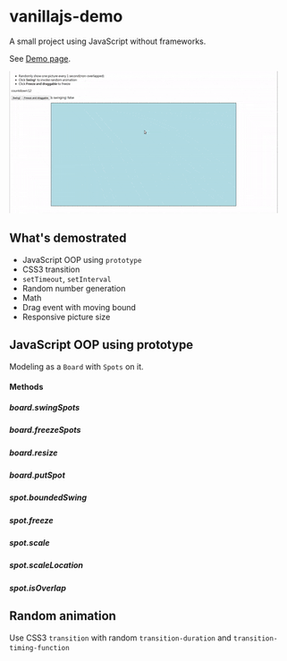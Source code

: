 # vanillajs-demo

A small project using JavaScript without frameworks.

See [Demo page](http://hankchiutw.github.io/vanillajs-demo/).

![demo](./images/demo.gif)

## What's demostrated

* JavaScript OOP using `prototype`
* CSS3 transition
* `setTimeout`, `setInterval`
* Random number generation
* Math
* Drag event with moving bound
* Responsive picture size

## JavaScript OOP using prototype
Modeling as a `Board` with `Spots` on it.

#### Methods

##### board.swingSpots
##### board.freezeSpots
##### board.resize
##### board.putSpot

##### spot.boundedSwing
##### spot.freeze
##### spot.scale
##### spot.scaleLocation
##### spot.isOverlap

## Random animation
Use CSS3 `transition` with random `transition-duration` and `transition-timing-function`
